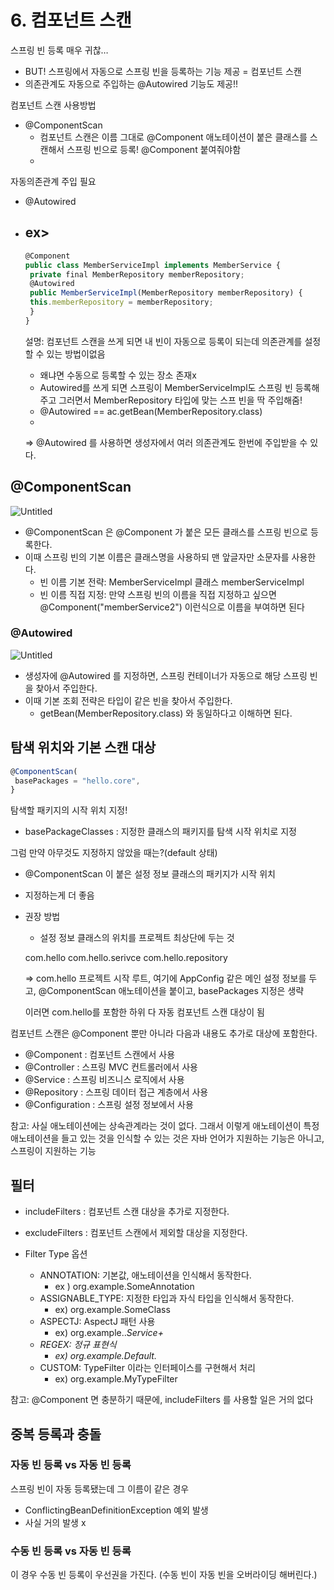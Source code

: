 # 6. 컴포넌트 스캔

스프링 빈 등록 매우 귀찮…

- BUT! 스프링에서 자동으로 스프링 빈을 등록하는 기능 제공 = 컴포넌트 스캔
- 의존관계도 자동으로 주입하는 @Autowired 기능도 제공!!

컴포넌트 스캔 사용방법

- @ComponentScan
    - 컴포넌트 스캔은 이름 그대로 @Component 애노테이션이 붙은 클래스를 스캔해서 스프링 빈으로 등록! @Component 붙여줘야함
    - 

자동의존관계 주입 필요

- @Autowired
- ex>
    - 
    
    ```jsx
    @Component
    public class MemberServiceImpl implements MemberService {
     private final MemberRepository memberRepository;
     @Autowired
     public MemberServiceImpl(MemberRepository memberRepository) {
     this.memberRepository = memberRepository;
     }
    }
    ```
    
    설명: 컴포넌트 스캔을 쓰게 되면 내 빈이 자동으로 등록이 되는데 의존관계를 설정할 수 있는 방법이없음
    
    - 왜냐면 수동으로 등록할 수 있는 장소 존재x
    - Autowired를 쓰게 되면 스프링이 MemberServiceImpl도 스프링 빈 등록해주고 그러면서 MemberRepository 타입에 맞는 스프 빈을 딱 주입해줌!
    - @Autowired == ac.getBean(MemberRepository.class)
    - 
    
    ⇒ @Autowired 를 사용하면 생성자에서 여러 의존관계도 한번에 주입받을 수 있다.
    

## @ComponentScan

![Untitled](https://prod-files-secure.s3.us-west-2.amazonaws.com/88a95228-3530-4db1-a09c-88f45cfea35b/f8eed450-554e-469d-9508-e164b53e4358/Untitled.png)

- @ComponentScan 은 @Component 가 붙은 모든 클래스를 스프링 빈으로 등록한다.
- 이때 스프링 빈의 기본 이름은 클래스명을 사용하되 맨 앞글자만 소문자를 사용한다.
    - 빈 이름 기본 전략: MemberServiceImpl 클래스 memberServiceImpl
    - 빈 이름 직접 지정: 만약 스프링 빈의 이름을 직접 지정하고 싶으면 @Component("memberService2") 이런식으로 이름을 부여하면 된다

### @Autowired

![Untitled](https://prod-files-secure.s3.us-west-2.amazonaws.com/88a95228-3530-4db1-a09c-88f45cfea35b/95915a37-dd2d-4a56-8d39-ce0aa16b1ee3/Untitled.png)

- 생성자에 @Autowired 를 지정하면, 스프링 컨테이너가 자동으로 해당 스프링 빈을 찾아서 주입한다.
- 이때 기본 조회 전략은 타입이 같은 빈을 찾아서 주입한다.
    - getBean(MemberRepository.class) 와 동일하다고 이해하면 된다.

## 탐색 위치와 기본 스캔 대상

```jsx
@ComponentScan(
 basePackages = "hello.core",
}
```

탐색할 패키지의 시작 위치 지정!

- basePackageClasses : 지정한 클래스의 패키지를 탐색 시작 위치로 지정

그럼 만약 아무것도 지정하지 않았을 때는?(default  상태)

- @ComponentScan 이 붙은 설정 정보 클래스의 패키지가 시작 위치
- 지정하는게 더 좋음
- 권장 방법
    - 설정 정보 클래스의 위치를 프로젝트 최상단에 두는 것
    
    com.hello
    com.hello.serivce
    com.hello.repository
    
    ⇒   com.hello 프로젝트 시작 루트, 여기에 AppConfig 같은 메인 설정 정보를 두고, @ComponentScan 애노테이션을 붙이고, basePackages 지정은 생략
    
    이러면 com.hello를 포함한 하위 다 자동 컴포넌트 스캔 대상이 됨
    

컴포넌트 스캔은 @Component 뿐만 아니라 다음과 내용도 추가로 대상에 포함한다.

- @Component : 컴포넌트 스캔에서 사용
- @Controller : 스프링 MVC 컨트롤러에서 사용
- @Service : 스프링 비즈니스 로직에서 사용
- @Repository : 스프링 데이터 접근 계층에서 사용
- @Configuration : 스프링 설정 정보에서 사용

참고: 사실 애노테이션에는 상속관계라는 것이 없다. 그래서 이렇게 애노테이션이 특정 애노테이션을 들고 있는 것을 인식할 수 있는 것은 자바 언어가 지원하는 기능은 아니고, 스프링이 지원하는 기능

## 필터

- includeFilters : 컴포넌트 스캔 대상을 추가로 지정한다.
- excludeFilters : 컴포넌트 스캔에서 제외할 대상을 지정한다.

- Filter Type 옵션
    - ANNOTATION: 기본값, 애노테이션을 인식해서 동작한다.
        - ex ) org.example.SomeAnnotation
    - ASSIGNABLE_TYPE: 지정한 타입과 자식 타입을 인식해서 동작한다.
        - ex) org.example.SomeClass
    - ASPECTJ: AspectJ 패턴 사용
        - ex) org.example..*Service+*
    - *REGEX: 정규 표현식*
        - *ex) org\.example\.Default.*
    - CUSTOM: TypeFilter 이라는 인터페이스를 구현해서 처리
        - ex) org.example.MyTypeFilter

참고: @Component 면 충분하기 때문에, includeFilters 를 사용할 일은 거의 없다

## 중복 등록과 충돌

### 자동 빈 등록 vs 자동 빈 등록

스프링 빈이 자동 등록됐는데 그 이름이 같은 경우

- ConflictingBeanDefinitionException 예외 발생
- 사실 거의 발생 x

### 수동 빈 등록 vs 자동 빈 등록

이 경우 수동 빈 등록이 우선권을 가진다.
(수동 빈이 자동 빈을 오버라이딩 해버린다.)
